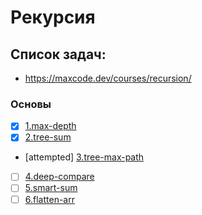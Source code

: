 # Рекурсия

## Список задач:
 - https://maxcode.dev/courses/recursion/

### Основы
- [x] [1.max-depth](1.max-depth.js)
- [x] [2.tree-sum](2.tree-sum.js)
- [attempted] [3.tree-max-path](3.tree-max-path.js)
- [ ] [4.deep-compare](4.deep-compare.js)
- [ ] [5.smart-sum](5.smart-sum.js)
- [ ] [6.flatten-arr](6.flatten-arr.js)

<!-- 
https://maxcode.dev/problems/clone/
https://maxcode.dev/problems/permutations/
https://maxcode.dev/problems/breadcrumbs/
https://maxcode.dev/problems/islands-count/
-->